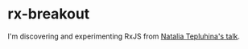 # rx-breakout

I'm discovering and experimenting RxJS from [Natalia Tepluhina's talk](https://www.youtube.com/watch?v=vS1-jzngpmw).
